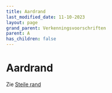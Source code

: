 ```yaml
---
title: Aardrand
last_modified_date: 11-10-2023
layout: page
grand_parent: Verkenningsvoorschriften
parent: A
has_children: false
---
```


Aardrand
========

Zie [Steile rand](../../S/Steile_rand/Steile_rand.html)
